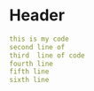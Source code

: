# Header
```yaml {.line-numbers}
this is my code
second line of
third  line of code
fourth line
fifth line
sixth line
```
